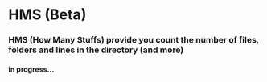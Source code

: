 # HMS (Beta)

### HMS (How Many Stuffs) provide you count the number of files, folders and lines in the directory (and more)

#### in progress...
